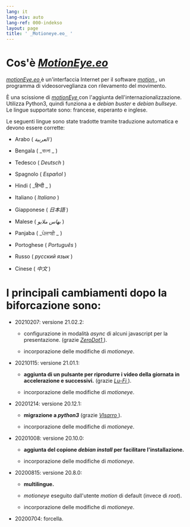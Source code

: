 ```yaml
---
lang: it
lang-niv: auto
lang-ref: 000-indekso
layout: page
title: ' _Motioneye.eo_ '
---
```

# Cos'è [ _MotionEye.eo_ ](https://github.com/jmichault/motioneye.eo) 

[ _motionEye.eo_ ](https://github.com/jmichault/motioneye.eo) è un'interfaccia Internet per il software [ _motion_ ](https://motion-project.github.io/), un programma di videosorveglianza con rilevamento del movimento.

È una scissione di [ _motionEye_ ](https://github.com/ccrisan/motioneye) con l'aggiunta dell'internazionalizzazione.  
Utilizza Python3, quindi funziona a e _debian buster_ e _debian bullseye_.  
Le lingue supportate sono: francese, esperanto e inglese.

Le seguenti lingue sono state tradotte tramite traduzione automatica e devono essere corrette:

* Arabo ( _العربية_ )


* Bengala ( _বাংলা _ )
  

  

* Tedesco ( _Deutsch_ )


* Spagnolo ( _Español_ )


* Hindi ( _हिन्दी _ )
  

  

* Italiano ( _Italiano_ )


* Giapponese ( _日本語_ )


* Malese ( _بهاس ملايو_ )


* Panjaba ( _ਪੰਜਾਬੀ _ )
  

  

* Portoghese ( _Português_ )


* Russo ( _русский язык_ )


* Cinese ( _中文_ )




# I principali cambiamenti dopo la biforcazione sono:

* 20210207: versione 21.02.2:


  * configurazione in modalità _async_ di alcuni javascript per la presentazione. (grazie [ _ZeroDot1_ ]( https://github.com/ZeroDot1 ) ).


  * incorporazione delle modifiche di _motioneye_.


* 20210115: versione 21.01.1:


  * **aggiunta di un pulsante per riprodurre i video della giornata in accelerazione e successivi.** (grazie [ _Lu-Fi_ ](https://github.com/Lu-Fi) ).


  * incorporazione delle modifiche di _motioneye_.


* 20201214: versione 20.12.1:


  * **migrazione a _python3_** (grazie [ _Vlsarro_ ](https://github.com/Vlsarro) ).


  * incorporazione delle modifiche di _motioneye_.


* 20201008: versione 20.10.0:


  * **aggiunta del copione _debian install_ per facilitare l'installazione.**


  * incorporazione delle modifiche di _motioneye_.


* 20200815: versione 20.8.0:


  * **multilingue.**


  * _motioneye_ eseguito dall'utente _motion_ di default (invece di _root_).


  * incorporazione delle modifiche di _motioneye_.


* 20200704: forcella.



